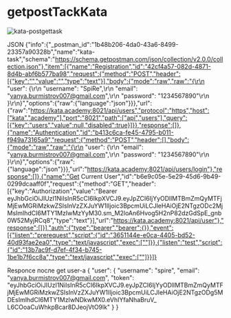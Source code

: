 # getpostTackKata

![kata-postgettask](https://user-images.githubusercontent.com/96742357/169684185-4ccfdc63-cafe-4c65-bc93-a2c7a11ae65c.png)


JSON 
{"info":{"_postman_id":"1b48b206-4da0-43a6-8499-23357a90328b","name":"kata-task","schema":"https://schema.getpostman.com/json/collection/v2.0.0/collection.json"},"item":[{"name":"Registration","id":"42cf4a57-082d-4871-8d4b-abf6b577ba98","request":{"method":"POST","header":[{"key":"","value":"","type":"text"}],"body":{"mode":"raw","raw":"{\r\n  \"user\": {\r\n    \"username\": \"SpiRe\",\r\n    \"email\": \"vanya.burmistrov007@gmail.com\",\r\n    \"password\": \"1234567890\"\r\n  }\r\n}","options":{"raw":{"language":"json"}}},"url":{"raw":"https://kata.academy:8021/api/users","protocol":"https","host":["kata","academy"],"port":"8021","path":["api","users"],"query":[{"key":"users","value":null,"disabled":true}]}},"response":[]},{"name":"Authentication","id":"b413c6ca-fe45-4795-b011-f949a73165a9","request":{"method":"POST","header":[],"body":{"mode":"raw","raw":"{\r\n  \"user\": {\r\n    \"email\": \"vanya.burmistrov007@gmail.com\",\r\n    \"password\": \"1234567890\"\r\n  }\r\n}","options":{"raw":{"language":"json"}}},"url":"https://kata.academy:8021/api/users/login"},"response":[]},{"name":"Get Current User","id":"b6e9c05e-5e29-45d6-9b49-0299dcaaff0f","request":{"method":"GET","header":[{"key":"Authorization","value":"Bearer eyJhbGciOiJIUzI1NiIsInR5cCI6IkpXVCJ9.eyJpZCI6IjYyODllMTBmZmQyMTFjMjEwMGRiMzkwZSIsInVzZXJuYW1lIjoic3BpcmUiLCJleHAiOjE2NTgzODc2MjMsImlhdCI6MTY1MzIwMzYyM30.sm_M2loAn6Hvog5H2nP82dzGdSpE_gnb0W52MyjRCq8","type":"text"}],"url":"https://kata.academy:8021/api/user"},"response":[]}],"auth":{"type":"bearer","bearer":{}},"event":[{"listen":"prerequest","script":{"id":"3651144e-e0ca-4405-bd52-40d93fae2ea0","type":"text/javascript","exec":[""]}},{"listen":"test","script":{"id":"13b7ac9f-d7ef-4f34-b745-1be1b7f6cc8a","type":"text/javascript","exec":[""]}}]}


Responce после get user-a
{
    "user": {
        "username": "spire",
        "email": "vanya.burmistrov007@gmail.com",
        "token":      "eyJhbGciOiJIUzI1NiIsInR5cCI6IkpXVCJ9.eyJpZCI6IjYyODllMTBmZmQyMTFjMjEwMGRiMzkwZSIsInVzZXJuYW1lIjoic3BpcmUiLCJleHAiOjE2NTgzODg5MDEsImlhdCI6MTY1MzIwNDkwMX0.eVhIYfaNhaBruV_  L6COoaCuWhkpBcar8DJeojVtO9lk"
    }
}
